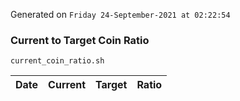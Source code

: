Generated on `Friday 24-September-2021 at 02:22:54`

### Current to Target Coin Ratio
`current_coin_ratio.sh`

Date|Current|Target|Ratio
---|---|---|---
